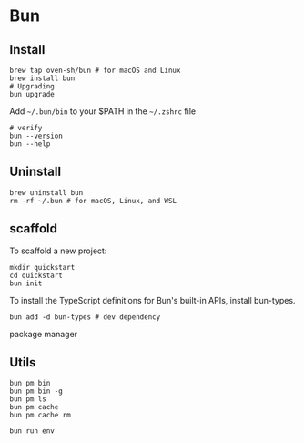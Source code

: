 # Bun

## Install

```shell
brew tap oven-sh/bun # for macOS and Linux
brew install bun
# Upgrading
bun upgrade
```

Add `~/.bun/bin` to your $PATH in the `~/.zshrc` file

```shell
# verify
bun --version
bun --help
```

## Uninstall

```shell
brew uninstall bun
rm -rf ~/.bun # for macOS, Linux, and WSL
```

## scaffold

To scaffold a new project:

```shell
mkdir quickstart
cd quickstart
bun init
```

To install the TypeScript definitions for Bun's built-in APIs, install bun-types.

```shell
bun add -d bun-types # dev dependency
```

package manager

## Utils

```shell
bun pm bin
bun pm bin -g
bun pm ls
bun pm cache
bun pm cache rm
```

```shell
bun run env
```
